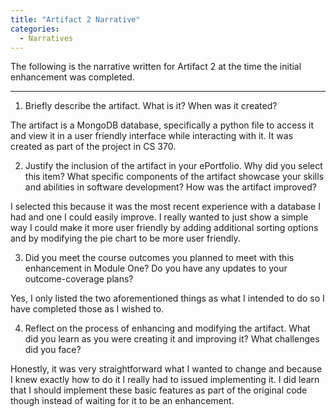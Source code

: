 ```yaml
---
title: "Artifact 2 Narrative"
categories:
  - Narratives
---
```


The following is the narrative written for Artifact 2 at the time the initial enhancement was completed.

---

1.	Briefly describe the artifact. What is it? When was it created?

The artifact is a MongoDB database, specifically a python file to access it and view it in a user friendly interface while interacting with it. It was created as part of the project in CS 370.

2.	Justify the inclusion of the artifact in your ePortfolio. Why did you select this item? What specific components of the artifact showcase your skills and abilities in software development? How was the artifact improved?

I selected this because it was the most recent experience with a database I had and one I could easily improve. I really wanted to just show a simple way I could make it more user friendly by adding additional sorting options and by modifying the pie chart to be more user friendly.

3.	Did you meet the course outcomes you planned to meet with this enhancement in Module One? Do you have any updates to your outcome-coverage plans?

Yes, I only listed the two aforementioned things as what I intended to do so I have completed those as I wished to.

4.	Reflect on the process of enhancing and modifying the artifact. What did you learn as you were creating it and improving it? What challenges did you face?

Honestly, it was very straightforward what I wanted to change and because I knew exactly how to do it I really had to issued implementing it. I did learn that I should implement these basic features as part of the original code though instead of waiting for it to be an enhancement.
